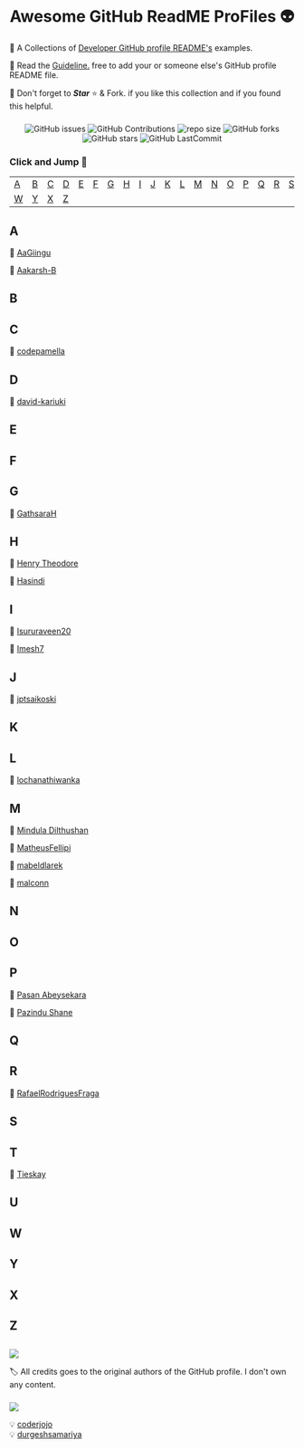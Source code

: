 ﻿<div align="center">

# Awesome GitHub ReadME ProFiles 👽

[//]: # "repo main details  -------------------------------------------------------------------------------------------"

<div align="left">

💫 A Collections of [Developer GitHub profile README's](https://github.com/Mindula-Dilthushan/awesome-github-readme-profiles) examples.

💫 Read the [Guideline.](https://github.com/Mindula-Dilthushan/awesome-github-readme-profiles/blob/master/CONTRIBUTING.md) free to add your or someone else's GitHub profile README file.

💫 Don't forget to <b><i>Star</i></b> ⭐ & Fork. if you like this collection and if you found this helpful.

</div>

###

</div>

[//]: # "repo badges   ------------------------------------------------------------------------------------------------"

<div align="center">

![GitHub issues](https://img.shields.io/github/issues/Mindula-Dilthushan/awesome-github-readme-profiles?&labelColor=black&color=eb3b5a&label=Issues&logo=issues&logoColor=black&style=for-the-badge)
![GitHub Contributions](https://img.shields.io/github/contributors/Mindula-Dilthushan/awesome-github-readme-profiles?&labelColor=black&color=8854d0&style=for-the-badge)
![repo size](https://img.shields.io/github/repo-size/Mindula-Dilthushan/awesome-github-readme-profiles?label=Repo%20Size&style=for-the-badge&labelColor=black&color=20bf6b)
![GitHub forks](https://img.shields.io/github/forks/Mindula-Dilthushan/awesome-github-readme-profiles?&labelColor=black&color=0fb9b1&style=for-the-badge)
![GitHub stars](https://img.shields.io/github/stars/Mindula-Dilthushan/awesome-github-readme-profiles?&labelColor=black&color=f7b731&style=for-the-badge)
![GitHub LastCommit](https://img.shields.io/github/last-commit/Mindula-Dilthushan/awesome-github-readme-profiles?logo=github&labelColor=black&color=d1d8e0&style=for-the-badge)

</div>

[//]: # "repo credits and reference -----------------------------------------------------------------------------------"

<div align="left">

### Click and Jump 🤪

[//]: # "table collection ---------------------------------------------------------------------------------------------"

|         |         |         |         |         |         |         |         |         |         |         |         |         |         |         |         |         |         |         |         |         |         |
| ------- | ------- | ------- | ------- | ------- | ------- | ------- | ------- | ------- | ------- | ------- | ------- | ------- | ------- | ------- | ------- | ------- | ------- | ------- | ------- | ------- | ------- |
| [A](#a) | [B](#b) | [C](#c) | [D](#d) | [E](#e) | [F](#f) | [G](#g) | [H](#h) | [I](#i) | [J](#j) | [K](#k) | [L](#l) | [M](#m) | [N](#n) | [O](#o) | [P](#p) | [Q](#q) | [R](#r) | [S](#s) | [T](#t) | [U](#u) | [V](#v) |
| [W](#w) | [Y](#y) | [X](#x) | [Z](#z) |

[//]: # "content area -------------------------------------------------------------------------------------------------"

###

## A

💠 [AaGiingu](https://github.com/Giingu/Giingu/blob/main/README.md)

💠 [Aakarsh-B](https://github.com/Aakarsh-B/Aakarsh-B/blob/main/README.md)

## B

## C

💠 [codepamella](https://github.com/codepamella/codepamella/blob/main/README.md)

## D

💠 [david-kariuki](https://github.com/david-kariuki/david-kariuki/blob/main/README.md)


## E

## F

## G

💠 [GathsaraH](https://github.com/GathsaraH/GathsaraH/blob/main/README.md)

## H

💠 [Henry Theodore](https://github.com/Henry-Theodore/Henry-Theodore/blob/main/README.md)

💠 [Hasindi](https://github.com/Hasindi/Hasindi/blob/main/README.md)

## I

💠 [Isururaveen20](https://github.com/IsuruRaveen20/Isururaveen20/blob/main/README.md)

💠 [Imesh7](https://github.com/Imesh7/Imesh7/blob/main/README.md)

## J

💠 [jptsaikoski](https://github.com/jptsaikoski/jptsaikoski/blob/main/README.md)


## K

## L

💠 [lochanathiwanka](https://github.com/lochanathiwanka/lochanathiwanka/blob/main/README.md)


## M

💠 [Mindula Dilthushan](https://github.com/Mindula-Dilthushan/Mindula-Dilthushan/blob/master/README.md)

💠 [MatheusFellipi](https://github.com/MatheusFellipi/MatheusFellipi/blob/main/README.md)

💠 [mabeldlarek](https://github.com/mabeldlarek/mabeldlarek/blob/main/README.md)

💠 [malconn](https://github.com/malconn/malconn/blob/main/README.md)


## N

## O

## P
  💠 [Pasan Abeysekara](https://github.com/pasan1/pasan1/blob/main/README.md)

  💠 [Pazindu Shane](https://github.com/pazindushane/pazindushane/blob/master/README.md)

## Q

## R

💠 [RafaelRodriguesFraga](https://github.com/RafaelRodriguesFraga/RafaelRodriguesFraga/blob/main/README.md)


## S

## T

💠 [Tieskay](https://github.com/tieskay/tieskay/blob/main/README.md)

## U

## W

## Y

## X

## Z

[//]: # "credits and reference ----------------------------------------------------------------------------------------"

##

![](https://img.shields.io/static/v1?label=&message=Credits&color=01a3a4&style=for-the-badge)

🏷️ All credits goes to the original authors of the GitHub profile. I don't own any content.

###

![](https://img.shields.io/static/v1?label=&message=Reference&color=575fcf&style=for-the-badge)

💡 [coderjojo](https://github.com/coderjojo)<br>
💡 [durgeshsamariya](https://github.com/durgeshsamariya)

</div>

